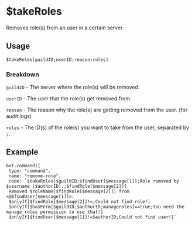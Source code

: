 # $takeRoles
Removes role(s) from an user in a certain server.

## Usage
```$takeRoles[guildID;userID;reason;roles]```

### Breakdown
`guildID` - The server where the role(s) will be removed.

`userID` - The user that the role(s) get removed from.

`reason` - The reason why the role(s) are getting removed from the user. (for audit logs)

`roles` - The ID(s) of the role(s) you want to take from the user, separated by `;`.

## Example
```
bot.command({
 type: "command",
 name: "remove-role",
 code: `$takeRoles[$guildID;$findUser[$message[1]];Role removed by $username ($authorID).;$findRole[$message[2]]]
 Removed $roleName[$findRole[$message[2]]] from <@$findUser[$message[1]]>.
 $onlyIf[$findRole[$message[2]]!=;Could not find role!]
 $onlyIf[$hasPerm[$guildID;$authorID;manageroles]==true;You need the manage_roles permission to use that!]
 $onlyIf[$findUser[$message[1]]!=$authorID;Could not find user!]`
```
